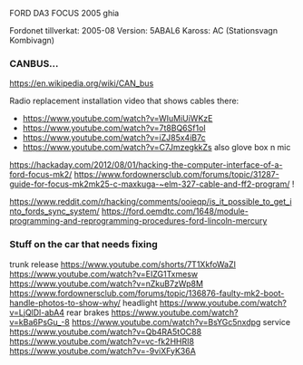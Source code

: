 
FORD DA3 FOCUS
2005
ghia

Fordonet tillverkat: 2005-08
Version: 5ABAL6
Kaross: AC (Stationsvagn Kombivagn)

### CANBUS...

https://en.wikipedia.org/wiki/CAN_bus

Radio replacement installation video that shows cables there:
- https://www.youtube.com/watch?v=WIuMiUiWKzE
- https://www.youtube.com/watch?v=7t8BQ6Sf1oI
- https://www.youtube.com/watch?v=iZJ85x4iB7c
- https://www.youtube.com/watch?v=C7JmzegkkZs also glove box n mic

https://hackaday.com/2012/08/01/hacking-the-computer-interface-of-a-ford-focus-mk2/
https://www.fordownersclub.com/forums/topic/31287-guide-for-focus-mk2mk25-c-maxkuga-~elm-327-cable-and-ff2-program/ !


https://www.reddit.com/r/hacking/comments/ooieqp/is_it_possible_to_get_into_fords_sync_system/
https://ford.oemdtc.com/1648/module-programming-and-reprogramming-procedures-ford-lincoln-mercury



### Stuff on the car that needs fixing

trunk release https://www.youtube.com/shorts/7T1XkfoWaZI https://www.youtube.com/watch?v=EIZG1Txmesw https://www.youtube.com/watch?v=nZkuB7zWp8M https://www.fordownersclub.com/forums/topic/136876-faulty-mk2-boot-handle-photos-to-show-why/
headlight https://www.youtube.com/watch?v=LjQlDl-abA4
rear brakes https://www.youtube.com/watch?v=kBa6PsGu_-8 https://www.youtube.com/watch?v=BsYGc5nxdpg
service https://www.youtube.com/watch?v=Qb4RA5tOC88 https://www.youtube.com/watch?v=vc-fk2HHRI8 https://www.youtube.com/watch?v=-9viXFyK36A